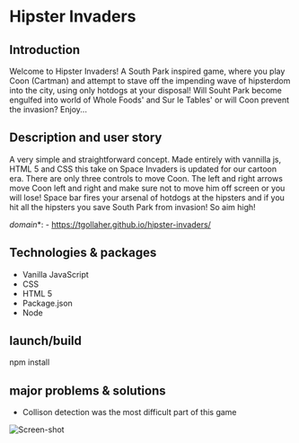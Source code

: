 # Hipster Invaders


## Introduction

Welcome to Hipster Invaders! A South Park inspired game, where you play Coon (Cartman) and attempt to stave off the impending wave of hipsterdom into the city, using only hotdogs at your disposal! Will Souht Park become engulfed into world of Whole Foods' and Sur le Tables' or will Coon prevent the invasion? Enjoy...

## Description and user story

A very simple and straightforward concept. Made entirely with vannilla js, HTML 5 and CSS this take on Space Invaders is updated for our cartoon era. There are only three controls to move Coon. The left and right arrows move Coon left and right and make sure not to move him off screen or you will lose! Space bar fires your arsenal of hotdogs at the hipsters and if you hit all the hipsters you save South Park from invasion! So aim high!

*domain**: - https://tgollaher.github.io/hipster-invaders/



## Technologies & packages
- Vanilla JavaScript
- CSS
- HTML 5
- Package.json
- Node

## launch/build
npm install

## major problems & solutions
- Collison detection was the most difficult part of this game 




![Screen-shot](./images/duck-hunt-part-1.png)
